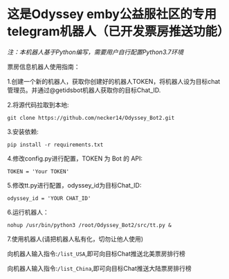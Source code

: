 这是Odyssey emby公益服社区的专用telegram机器人（已开发票房推送功能）
=================
*注：本机器人基于Python编写，需要用户自行配置Python3.7环境*

票房信息机器人使用指南：   

1.创建一个新的机器人，获取你创建好的机器人TOKEN，将机器人设为目标chat管理员。并通过@getidsbot机器人获取你的目标Chat_ID.

2.将源代码拉取到本地:

    git clone https://github.com/necker14/Odyssey_Bot2.git

3.安装依赖:

```pip install -r requirements.txt```

4.修改config.py进行配置，TOKEN 为 Bot 的 API:

```TOKEN = 'Your TOKEN'```

5.修改tt.py进行配置，odyssey_id为目标Chat_ID:

```odyssey_id = 'YOUR CHAT_ID'```

6.运行机器人：

```nohup /usr/bin/python3 /root/Odyssey_Bot2/src/tt.py &```

7.使用机器人(请把机器人私有化，切勿让他人使用)

向机器人输入指令:```/list_USA```,即可向目标Chat推送北美票房排行榜

向机器人输入指令:```/list_China```,即可向目标Chat推送大陆票房排行榜
